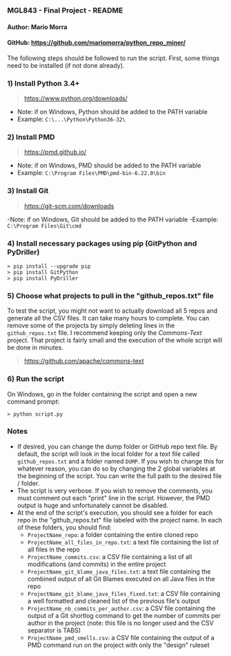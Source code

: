 ### MGL843 - Final Project - README
#### Author: Mario Morra
#### GitHub: https://github.com/mariomorra/python_repo_miner/

The following steps should be followed to run the script. First, some things need to be installed (if not done already).


### 1) Install Python 3.4+
> https://www.python.org/downloads/

- Note: if on Windows, Python should be added to the PATH variable
- Example: `C:\...\Python\Python36-32\`


### 2) Install PMD
> https://pmd.github.io/

- Note: if on Windows, PMD should be added to the PATH variable
- Example: `C:\Program Files\PMD\pmd-bin-6.22.0\bin`


### 3) Install Git
> https://git-scm.com/downloads

-Note: if on Windows, Git should be added to the PATH variable
-Example: `C:\Program Files\Git\cmd`


### 4) Install necessary packages using pip (GitPython and PyDriller)
```
> pip install --upgrade pip
> pip install GitPython
> pip install PyDriller
```

### 5) Choose what projects to pull in the "github_repos.txt" file
To test the script, you might not want to actually download all 5 repos and generate all the CSV files. It can take many hours to complete. You can remove some of the projects by simply deleting lines in the `github_repos.txt` file. I recommend keeping only the *Commons-Text* project. That project is fairly small and the execution of the whole script will be done in minutes.
> https://github.com/apache/commons-text


### 6) Run the script
On Windows, go in the folder containing the script and open a new command prompt:
```
> python script.py
```

### Notes
- If desired, you can change the dump folder or GitHub repo text file. By default, the script will look in the local folder for a text file called `github_repos.txt` and a folder named `DUMP`. If you wish to change this for whatever reason, you can do so by changing the 2 global variables at the beginning of the script. You can write the full path to the desired file / folder.
- The script is very verbose. If you wish to remove the comments, you must comment out each "print" line in the script. However, the PMD output is huge and unfortunately cannot be disabled.
- At the end of the script's execution, you should see a folder for each repo in the "github_repos.txt" file labeled with the project name. In each of these folders, you should find:
  - `ProjectName_repo`: a folder containing the entire cloned repo
  - `ProjectName_all_files_in_repo.txt`: a text file containing the list of all files in the repo
  - `ProjectName_commits.csv`: a CSV file containing a list of all modifications (and commits) in the entire project
  - `ProjectName_git_blame_java_files.txt`: a text file containing the combined output of all Git Blames executed on all Java files in the repo
  - `ProjectName_git_blame_java_files_fixed.txt`: a CSV file containing a well formatted and cleaned list of the previous file's output
  - `ProjectName_nb_commits_per_author.csv`: a CSV file containing the output of a Git shortlog command to get the number of commits per author in the project (note: this file is no longer used and the CSV separator is TABS)
  - `ProjectName_pmd_smells.csv`: a CSV file containing the output of a PMD command run on the project with only the "design" ruleset
